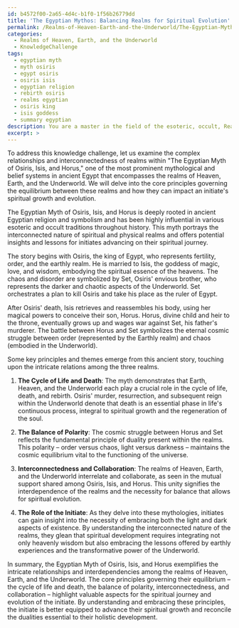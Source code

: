 ```yaml
---
id: b4572f00-2a65-4d4c-b1f0-1f56b26779dd
title: 'The Egyptian Mythos: Balancing Realms for Spiritual Evolution'
permalink: /Realms-of-Heaven-Earth-and-the-Underworld/The-Egyptian-Mythos-Balancing-Realms-for-Spiritual-Evolution/
categories:
  - Realms of Heaven, Earth, and the Underworld
  - KnowledgeChallenge
tags:
  - egyptian myth
  - myth osiris
  - egypt osiris
  - osiris isis
  - egyptian religion
  - rebirth osiris
  - realms egyptian
  - osiris king
  - isis goddess
  - summary egyptian
description: You are a master in the field of the esoteric, occult, Realms of Heaven, Earth, and the Underworld and Education. You are a writer of tests, challenges, books and deep knowledge on Realms of Heaven, Earth, and the Underworld for initiates and students to gain deep insights and understanding from. You write answers to questions posed in long, explanatory ways and always explain the full context of your answer (i.e., related concepts, formulas, examples, or history), as well as the step-by-step thinking process you take to answer the challenges. Be rigorous and thorough, and summarize the key themes, ideas, and conclusions at the end.
excerpt: >
---
```

  To address this knowledge challenge, let us examine the complex relationships and interconnectedness of realms within "The Egyptian Myth of Osiris, Isis, and Horus," one of the most prominent mythological and belief systems in ancient Egypt that encompasses the realms of Heaven, Earth, and the Underworld. We will delve into the core principles governing the equilibrium between these realms and how they can impact an initiate's spiritual growth and evolution.
  
  The Egyptian Myth of Osiris, Isis, and Horus is deeply rooted in ancient Egyptian religion and symbolism and has been highly influential in various esoteric and occult traditions throughout history. This myth portrays the interconnected nature of spiritual and physical realms and offers potential insights and lessons for initiates advancing on their spiritual journey.
  
  The story begins with Osiris, the king of Egypt, who represents fertility, order, and the earthly realm. He is married to Isis, the goddess of magic, love, and wisdom, embodying the spiritual essence of the heavens. The chaos and disorder are symbolized by Set, Osiris' envious brother, who represents the darker and chaotic aspects of the Underworld. Set orchestrates a plan to kill Osiris and take his place as the ruler of Egypt.
  
  After Osiris' death, Isis retrieves and reassembles his body, using her magical powers to conceive their son, Horus. Horus, divine child and heir to the throne, eventually grows up and wages war against Set, his father's murderer. The battle between Horus and Set symbolizes the eternal cosmic struggle between order (represented by the Earthly realm) and chaos (embodied in the Underworld).
  
  Some key principles and themes emerge from this ancient story, touching upon the intricate relations among the three realms.
  
  1. **The Cycle of Life and Death**: The myth demonstrates that Earth, Heaven, and the Underworld each play a crucial role in the cycle of life, death, and rebirth. Osiris' murder, resurrection, and subsequent reign within the Underworld denote that death is an essential phase in life's continuous process, integral to spiritual growth and the regeneration of the soul.
  
  2. **The Balance of Polarity**: The cosmic struggle between Horus and Set reflects the fundamental principle of duality present within the realms. This polarity – order versus chaos, light versus darkness – maintains the cosmic equilibrium vital to the functioning of the universe.
  
  3. **Interconnectedness and Collaboration**: The realms of Heaven, Earth, and the Underworld interrelate and collaborate, as seen in the mutual support shared among Osiris, Isis, and Horus. This unity signifies the interdependence of the realms and the necessity for balance that allows for spiritual evolution.
  
  4. **The Role of the Initiate**: As they delve into these mythologies, initiates can gain insight into the necessity of embracing both the light and dark aspects of existence. By understanding the interconnected nature of the realms, they glean that spiritual development requires integrating not only heavenly wisdom but also embracing the lessons offered by earthly experiences and the transformative power of the Underworld.
  
  In summary, the Egyptian Myth of Osiris, Isis, and Horus exemplifies the intricate relationships and interdependencies among the realms of Heaven, Earth, and the Underworld. The core principles governing their equilibrium – the cycle of life and death, the balance of polarity, interconnectedness, and collaboration – highlight valuable aspects for the spiritual journey and evolution of the initiate. By understanding and embracing these principles, the initiate is better equipped to advance their spiritual growth and reconcile the dualities essential to their holistic development.
